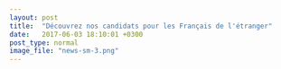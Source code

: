 ```yaml
---
layout: post
title:  "Découvrez nos candidats pour les Français de l'étranger"
date:   2017-06-03 18:10:01 +0300
post_type: normal
image_file: "news-sm-3.png"
---
```


